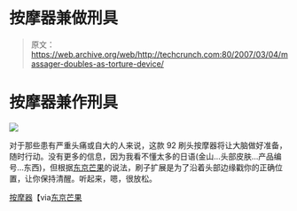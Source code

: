 # 按摩器兼做刑具

> 原文：<https://web.archive.org/web/http://techcrunch.com:80/2007/03/04/massager-doubles-as-torture-device/>

# 按摩器兼作刑具

![](img/9603a7df10655c583ffbb8a059fee40a.png)

对于那些患有严重头痛或自大的人来说，这款 92 刷头按摩器将让大脑做好准备，随时行动。没有更多的信息，因为我看不懂太多的日语(金山…头部皮肤…产品编号…东西)，但根据[东京芒果](https://web.archive.org/web/20230322164148/http://www.tokyomango.com/tokyo_mango/2007/02/golden_crown_he.html)的说法，刷子扩展是为了沿着头部边缘戳你的正确位置，让你保持清醒。听起来，嗯，很放松。

[按摩器](https://web.archive.org/web/20230322164148/http://www.kenko.com/product/item/itm_6527424072.html)【via[东京芒果](https://web.archive.org/web/20230322164148/http://www.tokyomango.com/tokyo_mango/2007/02/golden_crown_he.html)